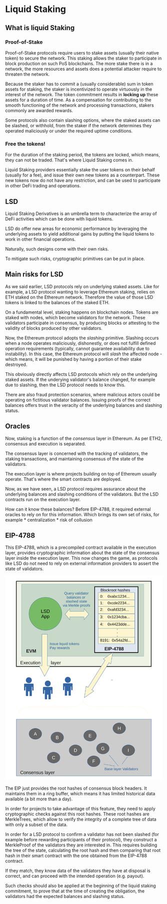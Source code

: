 # Liquid Staking

## What is liquid Staking

### Proof-of-Stake
Proof-of-Stake protocols require users to stake assets (usually their native token) to secure the network.
This staking allows the staker to participate in block production on such PoS blockchains.
The more stake there is in a network, the more resources and assets does a potential attacker
require to threaten the network.

Because the staker has to commit a (usually considerable) sum in token assets for staking,
the staker is incentivized to operate virtuously in the interest of the network.
The token commitment results in **locking up** these assets for a duration of time.
As a compensation for contributing to the smooth functioning of the network 
and processing transactions, stakers commonly are awarded rewards.

Some protocols also contain slashing options, where the staked assets can be slashed,
or withhold, from the staker if the network determines they operated maliciously or 
under the required uptime conditions.

### Free the tokens!
For the duration of the staking period, the tokens are locked, which means, they can not be traded.
That's where Liquid Staking comes in.

Liquid Staking providers essentially stake the user tokens on their behalf (usually for a fee),
and issue their own new tokens as a counterpart. These new tokens now do not have any restriction,
and can be used to participate in other DeFi trading and operations.


## LSD
Liquid Staking Derivatives is an umbrella term to characterize the array of DeFi activities
which can be done with liquid tokens.

LSD do offer new areas for economic performance by leveraging the underlying assets to yield
additional gains by putting the liquid tokens to work in other financial operations.

Naturally, such designs come with their own risks.

To mitigate such risks, cryptographic primitives can be put in place.

## Main risks for LSD
As we said earlier, LSD protocols rely on underlying staked assets.
Like for example, a LSD protocol wanting to leverage Ethereum staking,
relies on ETH staked on the Ethereum network. 
Therefore the value of those LSD tokens is linked to the balances of the staked ETH.

On a fundamental level, staking happens on blockchain nodes. Tokens are staked with 
nodes, which become validators for the network. These validators participate in 
consensus, by producing blocks or attesting to the validity of blocks produced by other validators.

Now, the Ethereum protocol adopts the *slashing* primitive. Slashing occurs when
a node operates maliciously, dishonestly, or does not fulfill defined operation requirements 
(typically, cannot guarantee availability due to instability). In this case,
the Ethereum protocol will *slash* the affected node - which means, it will
be punished by having a portion of their stake destroyed.

This obviously directly affects LSD protocols which rely on the underlying staked assets.
If the underying validator's balance changed, for example due to slashing,
then the LSD protocol needs to know this.

There are also fraud protection scenarios, where malicious actors could be operating 
on fictitious validator balances. Issuing proofs of the correct balances offers
trust in the veracity of the underlying balances and slashing status.

## Oracles
Now, staking is a function of the *consensus* layer in Ethereum. As per ETH2,
consensus and execution is separated. 

The consensus layer is concerned with the tracking of validators, 
the staking transactions, and maintaining consensus of the state of the validators.

The execution layer is where projects building on top of Ethereum usually operate.
That's where the smart contracts are deployed.

Now, as we have seen, a LSD protocol requires assurance about the underlying balances
and slashing conditions of the validators. But the LSD contracts run on the execution layer.

How can it know these balances? Before EIP-4788, it required external oracles to 
rely on for this information. Which brings its own set of risks, for example
    * centralization
    * risk of collusion

## EIP-4788
This EIP-4788, which is a precompiled contract available in the execution layer,
provides cryptographic information about the state of the consensus layer inside the execution layer.
This now changes the game, as protocols like LSD do not need to rely on external information providers
to assert the state of validators. 

![eip-4788 diagram](eip-4788.svg "EIP-4788")

The EIP just provides the root hashes of consensus block headers. It maintains them in a ring buffer,
which means it has limited historical data available (a bit more than a day). 

In order for projects to take advantage of this feature, they need to apply cryptographic checks
against this root hashes. These root hashes are MerkleTrees, which allow to verify the integrity of a 
complete tree of data with only a subset of the data. 

In order for a LSD protocol to confirm a validator has not been slashed (for example before rewarding
participants of their protocol), they construct a MerkleProof of the validators they are interested in.
This requires building the tree of the state, calculating the root hash and then comparing that root hash 
in their smart contract with the one obtained from the EIP-4788 contract.

If they match, they know data of the validators they have at disposal is correct, and can proceed
with the intended operation (e.g. payout).

Such checks should also be applied at the beginning of the liquid staking commitment, 
to prove that at the time of creating the obligation, the validators had the expected balances
and slashing status.


